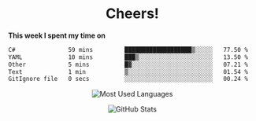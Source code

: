<h1 align="center">Cheers!</h1>

**This week I spent my time on**
<!--START_SECTION:waka-->

```txt
C#               59 mins         ███████████████████▒░░░░░   77.50 %
YAML             10 mins         ███▒░░░░░░░░░░░░░░░░░░░░░   13.50 %
Other            5 mins          █▓░░░░░░░░░░░░░░░░░░░░░░░   07.21 %
Text             1 min           ▒░░░░░░░░░░░░░░░░░░░░░░░░   01.54 %
GitIgnore file   0 secs          ░░░░░░░░░░░░░░░░░░░░░░░░░   00.24 %
```

<!--END_SECTION:waka-->

<p align="center"><img src="https://github-readme-stats.vercel.app/api/top-langs/?username=thnkrn&layout=compact&hide=html&theme=tokyonight" alt="Most Used Languages" /></p>

<p align="center"><img src="https://github-readme-stats.vercel.app/api?username=thnkrn&show_icons=true&count_private=true&theme=tokyonight&show=reviews&hide_rank=false&rank_icon=github" alt="GitHub Stats" /></p>

<!-- <p align="center"><a href="https://wakatime.com"><img src="https://wakatime.com/share/@thnkrn/40092326-d1bd-471b-89da-9a7c63939402.png" /></p>
 -->
